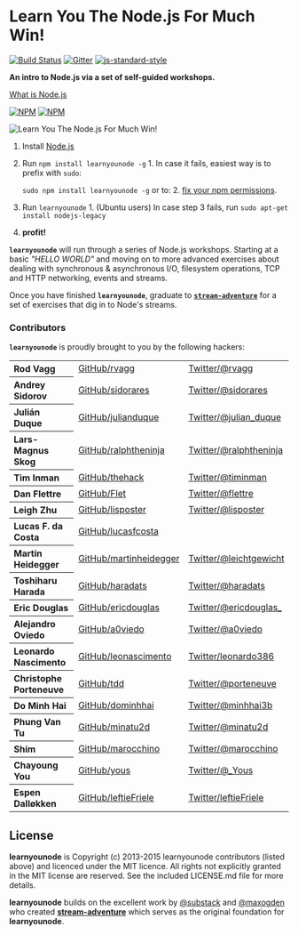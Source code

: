 # Learn You The Node.js For Much Win!
[![Build Status](https://travis-ci.org/workshopper/learnyounode.svg?branch=master)](https://travis-ci.org/workshopper/learnyounode)
[![Gitter](https://badges.gitter.im/Join%20Chat.svg)](https://gitter.im/nodeschool/discussions?utm_source=badge&utm_medium=badge&utm_campaign=pr-badge&utm_content=badge)
[![js-standard-style](https://img.shields.io/badge/code%20style-standard-brightgreen.svg?style=flat)](http://standardjs.com/)

**An intro to Node.js via a set of self-guided workshops.**

[What is Node.js](https://github.com/nodeschool/what-is-node/blob/master/simple.en.md)

[![NPM](https://nodei.co/npm/learnyounode.png?downloads=true&&downloadRank=true&stars=true)](https://nodei.co/npm/learnyounode/) [![NPM](https://nodei.co/npm-dl/learnyounode.png?months=3&height=3)](https://nodei.co/npm/learnyounode/)

![Learn You The Node.js For Much Win!](https://raw.github.com/rvagg/learnyounode/master/learnyounode.png)

  1. Install [Node.js](http://nodejs.org/)
  2. Run `npm install learnyounode -g`
    1. In case it fails, easiest way is to prefix with `sudo`:

        `sudo npm install learnyounode -g` or to:
    2. [fix your npm permissions](https://docs.npmjs.com/getting-started/fixing-npm-permissions).
  3. Run `learnyounode`
    1. (Ubuntu users) In case step 3 fails, run `sudo apt-get install nodejs-legacy`
  4. **profit!**

<b><code>learnyounode</code></b> will run through a series of Node.js workshops. Starting at a basic *"HELLO WORLD"* and moving on to more advanced exercises about dealing with synchronous & asynchronous I/O, filesystem operations, TCP and HTTP networking, events and streams.

Once you have finished <b><code>learnyounode</code></b>, graduate to <b><code>[stream-adventure](https://github.com/substack/stream-adventure)</code></b> for a set of exercises that dig in to Node's streams.

### Contributors

<b><code>learnyounode</code></b> is proudly brought to you by the following hackers:

<table><tbody>
<tr><th align="left">Rod Vagg</th><td><a href="https://github.com/rvagg">GitHub/rvagg</a></td><td><a href="http://twitter.com/rvagg">Twitter/@rvagg</a></td></tr>
<tr><th align="left">Andrey Sidorov</th><td><a href="https://github.com/sidorares">GitHub/sidorares</a></td><td><a href="http://twitter.com/sidorares">Twitter/@sidorares</a></td></tr>
<tr><th align="left">Julián Duque</th><td><a href="https://github.com/julianduque">GitHub/julianduque</a></td><td><a href="http://twitter.com/julian_duque">Twitter/@julian_duque</a></td></tr>
<tr><th align="left">Lars-Magnus Skog</th><td><a href="https://github.com/ralphtheninja">GitHub/ralphtheninja</a></td><td><a href="http://twitter.com/ralphtheninja">Twitter/@ralphtheninja</a></td></tr>
<tr><th align="left">Tim Inman</th><td><a href="https://github.com/thehack">GitHub/thehack</a></td><td><a href="http://twitter.com/timinman">Twitter/@timinman</a></td></tr>
<tr><th align="left">Dan Flettre</th><td><a href="https://github.com/Flet">GitHub/Flet</a></td><td><a href="http://twitter.com/flettre">Twitter/@flettre</a></td></tr>
<tr><th align="left">Leigh Zhu</th><td><a href="https://github.com/lisposter">GitHub/lisposter</a></td><td><a href="http://twitter.com/lisposter">Twitter/@lisposter</a></td></tr>
<tr><th align="left">Lucas F. da Costa</th><td><a href="https://github.com/lucasfcosta">GitHub/lucasfcosta</a></td><td></td></tr>
<tr><th align="left">Martin Heidegger</th><td><a href="https://github.com/martinheidegger">GitHub/martinheidegger</a></td><td><a href="http://twitter.com/leichtgewicht">Twitter/@leichtgewicht</a></td></tr>
<tr><th align="left">Toshiharu Harada</th><td><a href="https://github.com/haradats">GitHub/haradats</a></td><td><a href="http://twitter.com/haradats">Twitter/@haradats</a></td></tr>
<tr><th align="left">Eric Douglas</th><td><a href="https://github.com/ericdouglas">GitHub/ericdouglas</a></td><td><a href="http://twitter.com/ericdouglas_">Twitter/@ericdouglas_</a></td></tr>
<tr><th align="left">Alejandro Oviedo</th><td><a href="https://github.com/a0viedo">GitHub/a0viedo</a></td><td><a href="http://twitter.com/a0viedo">Twitter/@a0viedo</a></td></tr>
<tr><th align="left">Leonardo Nascimento</th><td><a href="https://github.com/leonascimento">GitHub/leonascimento</a></td><td><a href="http://twitter.com/leonardo386">Twitter/leonardo386</a></td></tr>
<tr><th align="left">Christophe Porteneuve</th><td><a href="https://github.com/tdd">GitHub/tdd</a></td><td><a href="http://twitter.com/porteneuve">Twitter/@porteneuve</a></td></tr>
<tr><th align="left">Do Minh Hai</th><td><a href="https://github.com/dominhhai">GitHub/dominhhai</a></td><td><a href="http://twitter.com/minhhai3b">Twitter/@minhhai3b</a></td></tr>
<tr><th align="left">Phung Van Tu</th><td><a href="https://github.com/minatu2d">GitHub/minatu2d</a></td><td><a href="http://twitter.com/minatu2d">Twitter/@minatu2d</a></td></tr>
<tr><th align="left">Shim</th><td><a href="https://github.com/marocchino">GitHub/marocchino</a></td><td><a href="http://twitter.com/marocchino">Twitter/@marocchino</a></td></tr>
<tr><th align="left">Chayoung You</th><td><a href="https://github.com/yous">GitHub/yous</a></td><td><a href="http://twitter.com/_Yous">Twitter/@_Yous</a></td></tr>
<tr><th align="left">Espen Dalløkken</th><td><a href="https://github.com/leftieFriele">GitHub/leftieFriele</a></td><td><a href="http://twitter.com/leftieFriele">Twitter/leftieFriele</a></td></tr>
</tbody></table>

## License

**learnyounode** is Copyright (c) 2013-2015 learnyounode contributors (listed above) and licenced under the MIT licence. All rights not explicitly granted in the MIT license are reserved. See the included LICENSE.md file for more details.

**learnyounode** builds on the excellent work by [@substack](https://github.com/substack) and [@maxogden](https://github.com/maxogden) who created **[stream-adventure](https://github.com/substack/stream-adventure)** which serves as the original foundation for **learnyounode**.
